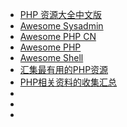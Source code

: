 
- [PHP 资源大全中文版](https://github.com/jobbole/awesome-php-cn)
- [Awesome Sysadmin](https://github.com/kahun/awesome-sysadmin)
- [Awesome PHP CN](https://github.com/JingwenTian/awesome-php)
- [Awesome PHP](https://github.com/ziadoz/awesome-php)
- [Awesome Shell](https://github.com/alebcay/awesome-shell)
- [汇集最有用的PHP资源](https://github.com/skykingf/awesome-php)
- [PHP相关资料的收集汇总](https://github.com/ly2513/Awesome-PHP)
- []()
- []()
- []()
